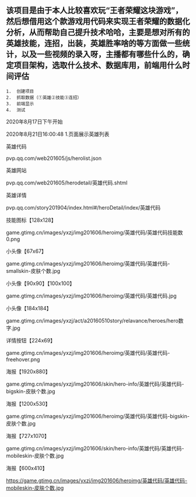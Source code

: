 ## 该项目是由于本人比较喜欢玩“王者荣耀这块游戏”，然后想借用这个款游戏用代码来实现王者荣耀的数据化分析，从而帮助自己提升技术哈哈，主要是想对所有的英雄技能，连招，出装，英雄胜率啥的等方面做一些统计，以及一些视频的录入呀，主播都有哪些什么的，确定项目架构，选取什么技术、数据库用，前端用什么时间评估

    1.	创建项目
    2.	抓取数据（①英雄②技能③连招）
    3.	前端显示
    4.	测试
    
 2020年8月17日下午开始 
 
 
 
 2020年8月21日16:00:48
 1.页面展示英雄列表


英雄代码

pvp.qq.com/web201605/js/herolist.json



英雄网站

pvp.qq.com/web201605/herodetail/英雄代码.shtml



英雄详情

pvp.qq.com/story201904/index.html#/heroDetail/index/英雄代码



技能图标【128x128】

game.gtimg.cn/images/yxzj/img201606/heroimg/英雄代码/英雄代码技能数0.png



小头像【67x67】

game.gtimg.cn/images/yxzj/img201606/heroimg/英雄代码/英雄代码-smallskin-皮肤个数.jpg



小头像【90x90】【100x100】

game.gtimg.cn/images/yxzj/img201606/heroimg/英雄代码/英雄代码.jpg



小头像【184x184】

game.gtimg.cn/images/yxzj/act/a20160510story/relavance/heroes/hero数字.jpg



详情按钮【224x69】

game.gtimg.cn/images/yxzj/img201606/heroimg/英雄代码/英雄代码-freehover.png



海报【1920x880】

game.gtimg.cn/images/yxzj/img201606/skin/hero-info/英雄代码/英雄代码-bigskin-皮肤个数.jpg



海报【1200x530】

game.gtimg.cn/images/yxzj/img201606/heroimg/英雄代码/英雄代码-bigskin-皮肤个数.jpg



海报【727x1070】

game.gtimg.cn/images/yxzj/img201606/skin/hero-info/英雄代码/英雄代码-mobileskin-皮肤个数.jpg



海报【600x410】

https://game.gtimg.cn/images/yxzj/img201606/heroimg/英雄代码/英雄代码-mobileskin-皮肤个数.jpg